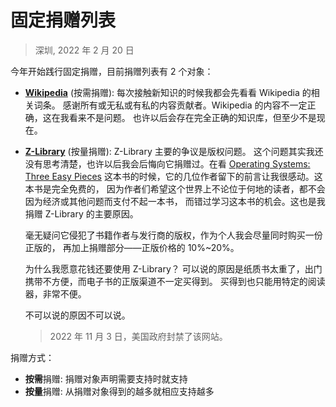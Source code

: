 # 固定捐赠列表

> 深圳, 2022 年 2 月 20 日

今年开始践行固定捐赠，目前捐赠列表有 2 个对象：

- **[Wikipedia](https://www.wikipedia.org/)** (按需捐赠):
  每次接触新知识的时候我都会先看看 Wikipedia 的相关词条。
  感谢所有或无私或有私的内容贡献者。Wikipedia 的内容不一定正确，这在我看来不是问题。
  也许以后会存在完全正确的知识库，但至少不是现在。
- **[Z-Library](https://z-lib.org/)** (按量捐赠): Z-Library 主要的争议是版权问题。
  这个问题其实我还没有思考清楚，也许以后我会后悔向它捐赠过。在看
  [Operating Systems: Three Easy Pieces](http://www.ostep.org/)
  这本书的时候，它的几位作者留下的前言让我很感动。这本书是完全免费的，
  因为作者们希望这个世界上不论位于何地的读者，都不会因为经济或其他问题而支付不起一本书，
  而错过学习这本书的机会。这也是我捐赠 Z-Library 的主要原因。
  
  毫无疑问它侵犯了书籍作者与发行商的版权，作为个人我会尽量同时购买一份正版的，
  再加上捐赠部分——正版价格的 10%~20%。

  为什么我愿意花钱还要使用 Z-Library？
  可以说的原因是纸质书太重了，出门携带不方便，而电子书的正版渠道不一定买得到。
  买得到也只能用特定的阅读器，非常不便。

  不可以说的原因不可以说。

  > 2022 年 11 月 3 日，美国政府封禁了该网站。

捐赠方式：

- **按需**捐赠: 捐赠对象声明需要支持时就支持
- **按量**捐赠: 从捐赠对象得到的越多就相应支持越多
